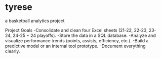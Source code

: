 # tyrese
a basketball analytics project

Project Goals
-Consolidate and clean four Excel sheets (21-22, 22-23, 23-24, 24-25 + 24 playoffs).
-Store the data in a SQL database.
-Analyze and visualize performance trends (points, assists, efficiency, etc.).
-Build a predictive model or an internal tool prototype.
-Document everything clearly.
